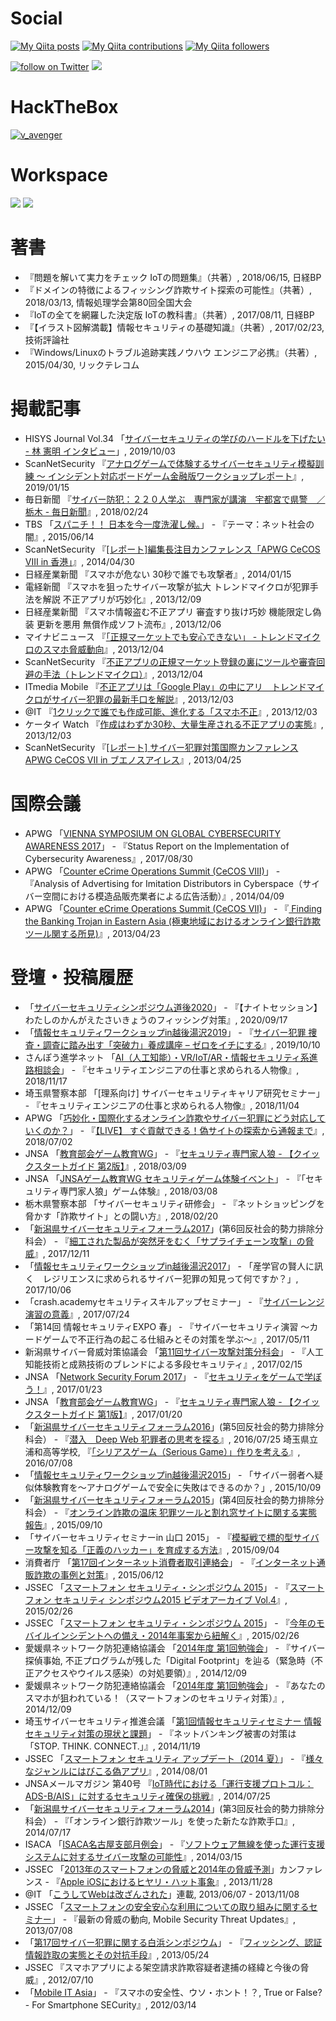 <!--
**vavenger/vavenger** is a ✨ _special_ ✨ repository because its `README.md` (this file) appears on your GitHub profile.

Here are some ideas to get you started:

- 🔭 I’m currently working on ...
- 🌱 I’m currently learning ...
- 👯 I’m looking to collaborate on ...
- 🤔 I’m looking for help with ...
- 💬 Ask me about ...
- 📫 How to reach me: ...
- 😄 Pronouns: ...
- ⚡ Fun fact: ...
-->

# Social
<!-- Qiitaコントリビューション数をGitHubのプロフィールに貼ってドヤれるサービスを作った, https://qiita.com/mikkame/items/f2c60d9caf8a8e38ec50 -->
 [![My Qiita posts](https://qiita-badge.apiapi.app/s/v_avenger/posts.svg)](http://qiita.com/v_avenger) [![My Qiita contributions](https://qiita-badge.apiapi.app/s/v_avenger/contributions.svg)](http://qiita.com/v_avenger) [![My Qiita followers](https://qiita-badge.apiapi.app/s/v_avenger/followers.svg)](http://qiita.com/v_avenger)
 
<a href="https://twitter.com/intent/follow?screen_name=v_avenger"><img src="https://img.shields.io/twitter/follow/v_avenger?style=social&logo=twitter" alt="follow on Twitter"></a>
<a href="https://www.linkedin.com/in/noriakihayashi/"><img src="https://img.shields.io/badge/linkedin-%230077B5.svg?&style=for-the-badge&logo=linkedin&logoColor=white" /></a>

# HackTheBox
[![v_avenger](https://www.hackthebox.eu/badge/image/174656)](https://app.hackthebox.eu/profile/174656)

# Workspace 
<!-- alexandresanlim/Badges4-README.md-Profile -->
<img src="https://img.shields.io/badge/apple-MacBook%20Pro%202019%2015,2-%23999999.svg?&style=for-the-badge&logo=apple&logoColor=white">
<a href="https://www.acer.com/ac/ja/JP/content/support-product/3474"><img src="https://img.shields.io/badge/windows-Acer%20Aspire5750G-%230078D6.svg?&style=for-the-badge&logo=windows&logoColor=white"></a>

# 著書
- 『問題を解いて実力をチェック IoTの問題集』（共著）, 2018/06/15, 日経BP
- 『ドメインの特徴によるフィッシング詐欺サイト探索の可能性』（共著）, 2018/03/13, 情報処理学会第80回全国大会
- 『IoTの全てを網羅した決定版 IoTの教科書』（共著）, 2017/08/11, 日経BP
- 『【イラスト図解満載】情報セキュリティの基礎知識』（共著）, 2017/02/23, 技術評論社
- 『Windows/Linuxのトラブル追跡実践ノウハウ エンジニア必携』（共著）, 2015/04/30, リックテレコム

# 掲載記事
- HISYS Journal Vol.34 「[サイバーセキュリティの学びのハードルを下げたい - 林 憲明 インタビュー](https://www.shield.ne.jp/ssrc/contents/doc/SSRC-HJ-201910.pdf)」, 2019/10/03
- ScanNetSecurity 『[アナログゲームで体験するサイバーセキュリティ模擬訓練 ～ インシデント対応ボードゲーム金融版ワークショップレポート](https://scan.netsecurity.ne.jp/article/2019/01/15/41831.html)』, 2019/01/15
- 毎日新聞 『[サイバー防犯：２２０人学ぶ　専門家が講演　宇都宮で県警　／栃木 - 毎日新聞](https://mainichi.jp/articles/20180224/ddl/k09/040/105000c)』, 2018/02/24
- TBS 「[スパニチ！！ 日本を今一度洗濯し候。](https://www.tbs.co.jp/program/spanichi_20150614.html)」 - 『テーマ：ネット社会の闇』, 2015/06/14
- ScanNetSecurity 『[[レポート]編集長注目カンファレンス「APWG CeCOS VIII in 香港」](https://scan.netsecurity.ne.jp/article/2014/04/30/34088.html)』, 2014/04/30
- 日経産業新聞 『スマホが危ない 30秒で誰でも攻撃者』, 2014/01/15
- 電経新聞 『スマホを狙ったサイバー攻撃が拡大 トレンドマイクロが犯罪手法を解説 不正アプリが巧妙化』, 2013/12/09
- 日経産業新聞 『スマホ情報盗む不正アプリ 審査すり抜け巧妙 機能限定し偽装 更新を悪用 無償作成ソフト流布』, 2013/12/06
- マイナビニュース 『[「正規マーケットでも安心できない」 - トレンドマイクロのスマホ脅威動向](https://news.mynavi.jp/article/20131204-trend_micro/)』, 2013/12/04
- ScanNetSecurity 『[不正アプリの正規マーケット登録の裏にツールや審査回避の手法（トレンドマイクロ）](https://scan.netsecurity.ne.jp/article/2013/12/04/33081.html)』, 2013/12/04
- ITmedia Mobile 『[不正アプリは「Google Play」の中にアリ　トレンドマイクロがサイバー犯罪の最新手口を解説](https://www.itmedia.co.jp/mobile/articles/1312/03/news127.html)』, 2013/12/03
- @IT 『[1クリックで誰でも作成可能、進化する「スマホ不正](https://www.atmarkit.co.jp/ait/articles/1312/03/news110.html)』, 2013/12/03
- ケータイ Watch 『[作成はわずか30秒、大量生産される不正アプリの実態](https://k-tai.watch.impress.co.jp/docs/news/626181.html)』, 2013/12/03 
- ScanNetSecurity 『[[レポート] サイバー犯罪対策国際カンファレンス APWG CeCOS VII in ブエノスアイレス](https://scan.netsecurity.ne.jp/article/2013/04/25/31513.html)』, 2013/04/25 

# 国際会議
- APWG 「[VIENNA SYMPOSIUM ON GLOBAL CYBERSECURITY AWARENESS 2017](https://apwg.eu/vienna-symposium-cybersecurity-awareness-2017/)」 - 『Status Report on the Implementation of Cybersecurity Awareness』, 2017/08/30
- APWG 「[Counter eCrime Operations Summit (CeCOS VIII)](https://www.businesswire.com/news/home/20140122006569/en/APWG-Counter-eCrime-Operations-Summit-CeCOS-VIII)」 - 『Analysis of Advertising for Imitation Distributors in Cyberspace（サイバー空間における模造品販売業者による広告活動）』, 2014/04/09
- APWG 「[Counter eCrime Operations Summit (CeCOS VII)](https://www.antiphishing.jp/report/wg/2013cecosvii.html)」 - 『[ Finding the Banking Trojan in Eastern Asia (極東地域におけるオンライン銀行詐欺ツール関する所見)](http://www.antiphishing.jp/report/pdf/jpn_CeCOS%20VII_Finding%20the%20Banking%20Trojan%20in%20Eastern%20Asia.pdf)』, 2013/04/23

# 登壇・投稿履歴
- 「[サイバーセキュリティシンポジウム道後2020](https://www.sec-dogo.jp/)」 - 『【ナイトセッション】わたしのかんがえたさいきょうのフィッシング対策』, 2020/09/17
- 「[情報セキュリティワークショップin越後湯沢2019](http://www.anisec.jp/yuzawa/?page_id=1048)」 - 『[サイバー犯罪 捜査・調査に踏み出す「突破力」養成講座 – ゼロをイチにする](http://www.anisec.jp/yuzawa/?page_id=618)』, 2019/10/10
- さんぽう進学ネット 「[AI（人工知能）・VR/IoT/AR・情報セキュリティ系進路相談会](https://www.sanpou-s.net/search_event/event/181117/)」 - 『セキュリティエンジニアの仕事と求められる人物像』, 2018/11/17
- 埼玉県警察本部 「[理系向け] サイバーセキュリティキャリア研究セミナー」 - 『セキュリティエンジニアの仕事と求められる人物像』, 2018/11/04
- APWG 「[巧妙化・国際化するオンライン詐欺やサイバー犯罪にどう対応していくのか？](https://apwg-201807.peatix.com/)」 - 『[【LIVE】 すぐ貢献できる！偽サイトの探索から通報まで](https://www.slideshare.net/NoriakiHayashi/live-230725152)』, 2018/07/02
- JNSA 「[教育部会ゲーム教育WG](https://www.jnsa.org/edu/secgame/)」 - 『[セキュリティ専門家人狼 - 【クイックスタートガイド 第2版】](https://www.jnsa.org/edu/secgame/secwerewolf/data/SECWEREWOLF_quickstart_guide_v20.pdf)』, 2018/03/09
- JNSA 「[JNSAゲーム教育WG セキュリティゲーム体験イベント](https://www.jnsa.org/seminar/2018/0308/index.html)」 - 『「セキュリティ専門家人狼」ゲーム体験』, 2018/03/08
- 栃木県警察本部 「サイバーセキュリティ研修会」 - 『ネットショッピングを脅かす「詐欺サイト」との闘い方』, 2018/02/20
- 「[新潟県サイバーセキュリティフォーラム2017](http://www.cyber.niigata.jp/html/antisocial.html)」(第6回反社会的勢力排除分科会） - 『[細工された製品が突然牙をむく「サプライチェーン攻撃」の脅威](https://www.slideshare.net/NoriakiHayashi/ss-84510343)』, 2017/12/11
- 「[情報セキュリティワークショップin越後湯沢2017](http://www.anisec.jp/yuzawa/?page_id=481)」 - 「産学官の賢人に訊く　レジリエンスに求められるサイバー犯罪の知見って何ですか？」, 2017/10/06 
- 「crash.academyセキュリティスキルアップセミナー」 - 『[サイバーレンジ演習の意義](https://crash.academy/video/121/724)』, 2017/07/24
- 「第14回 情報セキュリティEXPO 春」 - 『サイバーセキュリティ演習 ～カードゲームで不正行為の起こる仕組みとその対策を学ぶ～』, 2017/05/11
- 新潟県サイバー脅威対策協議会 「[第11回サイバー攻撃対策分科会](http://www.cyber.niigata.jp/html/attack.html)」 - 『人工知能技術と成熟技術のブレンドによる多段セキュリティ』, 2017/02/15
- JNSA 「[Network Security Forum 2017](https://www.jnsa.org/seminar/nsf/2017/pro.html)」 - 『[セキュリティをゲームで学ぼう！](https://www.jnsa.org/seminar/nsf/2017/data/NSF2017_A4.pdf)』, 2017/01/23
- JNSA 「[教育部会ゲーム教育WG](https://www.jnsa.org/edu/secgame/)」 - 『[セキュリティ専門家人狼 - 【クイックスタートガイド 第1版】](https://www.jnsa.org/edu/secgame/secwerewolf/data/SECWEREWOLF_quickstart_guide_v10.pdf)』, 2017/01/20
-  「[新潟県サイバーセキュリティフォーラム2016](http://www.cyber.niigata.jp/html/antisocial.html)」(第5回反社会的勢力排除分科会） - 『[潜入　Deep Web 犯罪者の思考を探る](https://www.slideshare.net/NoriakiHayashi/deep-web-96651951)』, 2016/07/25
埼玉県立浦和高等学校, 『[「シリアスゲーム（Serious Game）」作りを考える](https://www.slideshare.net/NoriakiHayashi/serious-game-63836092)』, 2016/07/08
- 「[情報セキュリティワークショップin越後湯沢2015](http://www.anisec.jp/yuzawa/?page_id=290)」 - 「サイバー弱者へ疑似体験教育を～アナログゲームで安全に失敗はできるのか？」, 2015/10/09 
-  「[新潟県サイバーセキュリティフォーラム2015](http://www.cyber.niigata.jp/html/antisocial.html)」(第4回反社会的勢力排除分科会） - 『[オンライン詐欺の温床 犯罪ツールと割れ窓サイトに関する実態報告](http://www.cyber.niigata.jp/pdf/antisocial/forum2015_2.pdf)』, 2015/09/10
- 「サイバーセキュリティセミナーin 山口 2015」 - 『[模擬戦で標的型サイバー攻撃を知る「正義のハッカー」を育成する方法](https://www.slideshare.net/NoriakiHayashi/advanced-persistent-threat-challenge-v-34-quickstart-guide-japanese)』, 2015/09/04
- 消費者庁 「[第17回インターネット消費者取引連絡会](https://www.caa.go.jp/policies/policy/consumer_policy/policy_coordination/internet_committee/)」 - 『[インターネット通販詐欺の事例と対策](https://www.caa.go.jp/policies/policy/consumer_policy/policy_coordination/internet_committee/pdf/150612shiryo4.pdf)』, 2015/06/12
- JSSEC 「[スマートフォン セキュリティ・シンポジウム 2015](https://www.jssec.org/event/seminer20150226.html)」 - 『[スマートフォン セキュリティ シンポジウム2015 ビデオアーカイブ Vol.4](https://www.youtube.com/watch?v=ZIdVTU0cTxE)』, 2015/02/26
- JSSEC 「[スマートフォン セキュリティ・シンポジウム 2015](https://www.jssec.org/event/seminer20150226.html)」 - 『[今年のモバイルインシデントへの備え・2014年事案から紐解く](https://www.jssec.org/dl/20150226_Noriaki_Hayashi.pdf)』, 2015/02/26
- 愛媛県ネットワーク防犯連絡協議会 「[2014年度 第1回勉強会](https://www.iyo.ne.jp/ensa/oa-07/oa-07-12/oa-07-12-01/index.html)」 - 『サイバー探偵事始, 不正プログラムが残した「Digital Footprint」を辿る（緊急時（不正アクセスやウイルス感染）の対処要領）』, 2014/12/09
- 愛媛県ネットワーク防犯連絡協議会 「[2014年度 第1回勉強会](https://www.iyo.ne.jp/ensa/oa-07/oa-07-12/oa-07-12-01/index.html)」 - 『あなたのスマホが狙われている！（スマートフォンのセキュリティ対策）』, 2014/12/09
- 埼玉サイバーセキュリティ推進会議 「[第1回情報セキュリティセミナー 情報セキュリティ対策の現状と課題](http://www.saitamacci.or.jp/info/2014.11.19.pdf)」 - 『ネットバンキング被害の対策は「STOP. THINK. CONNECT.」』, 2014/11/19
- JSSEC 「[スマートフォン セキュリティ アップデート（2014 夏）](https://www.jssec.org/event/140801.html)」 - 『[様々なジャンルにはびこる偽アプリ](http://www.jssec.org/dl/20140801_TrendMicro_Noriaki_HAYASHI.pdf)』, 2014/08/01
- JNSAメールマガジン 第40号 『[IoT時代における「運行支援プロトコル：ADS-B/AIS」に対するセキュリティ確保の挑戦](https://www.jnsa.org/aboutus/jnsaml/ml-40.html)』, 2014/07/25
- 「[新潟県サイバーセキュリティフォーラム2014](http://www.cyber.niigata.jp/html/antisocial.html)」(第3回反社会的勢力排除分科会） - 『「オンライン銀行詐欺ツール」を使った新たな詐欺手口』, 2014/07/17
- ISACA 「[ISACA名古屋支部月例会](https://www.isaca-nagoya.org/)」 - 『[ソフトウェア無線を使った運行支援システムに対するサイバー攻撃の可能性](https://www.isaca-nagoya.org/?q=node/478)』, 2014/03/15
- JSSEC 「[2013年のスマートフォンの脅威と2014年の脅威予測](https://www.jssec.org/event/20131128.html)」カンファレンス - 『[Apple iOSにおけるヒヤリ・ハット事象](https://www.jssec.org/dl/20131128_2.pdf)』, 2013/11/28
- @IT 「[こうしてWebは改ざんされた](https://www.atmarkit.co.jp/ait/series/1212/)」連載, 2013/06/07 - 2013/11/08
- JSSEC 「[スマートフォンの安全安心な利用についての取り組みに関するセミナー](https://www.jssec.org/event/20130708.html)」 - 『最新の脅威の動向, Mobile Security Threat Updates』, 2013/07/08
- 「[第17回サイバー犯罪に関する白浜シンポジウム](https://www.riis.or.jp/symposium/vol.17/index.html)」 - 『[フィッシング、認証情報詐取の実態とその対抗手段](https://www.riis.or.jp/symposium/vol.17/hayashi.pdf)』, 2013/05/24
- JSSEC 『スマホアプリによる架空請求詐欺容疑者逮捕の経緯と今後の脅威』, 2012/07/10
- 「[Mobile IT Asia](https://www.jemco.jp/event-sys/time-table/conference.html#mia)」 - 『スマホの安全性、ウソ・ホント！？, True or False? - For Smartphone SECurity』, 2012/03/14
